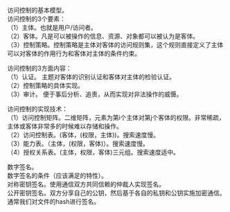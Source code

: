 访问控制的基本模型。  
访问控制的3个要素：  
（1）主体。也就是用户/访问者。  
（2）客体。凡是可以被操作的信息、资源、对象都可以被认为是客体。  
（3）控制策略。控制策略是主体对客体的访问规则集，这个规则直接定义了主体可以对客体的作用行为和客体对主体的条件约束。

访问控制的3方面内容：  
（1）认证。  主题对客体的识别认证和客体对主体的检验认证。  
（2）控制策略的具体实现。    
（3）审计。  便于事后分析、追责，从而实现对非法操作的威慑。

访问控制的实现技术：  
（1）访问控制矩阵。二维矩阵，元素为第i个主体对第j个客体的权限。非常稀疏，主体或客体非常多的时候难以存储和操作。  
（2）访问控制表。(客体，(权限，主体))。搜索速度慢。  
（3）能力表。（主体，(权限，客体)）。搜索速度慢。  
（4）授权关系表。(主体，权限，客体)三元组。搜索速度适中。  

数字签名。  
数字签名的条件（应该满足的特性）。  
对称密钥签名。使用通信双方共同信赖的仲裁人实现签名。  
公开密钥签名。双方分享自己的公钥，然后基于各自的私钥和公钥实施加密通信。  
通常我们对文件的hash进行签名。  




